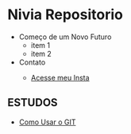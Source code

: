 # Nivia Repositorio
-   Começo de um Novo Futuro
    - item 1
    - item 2
-   Contato
    - <p><a href="https://github.com/NiviaRenata/NiviaRenata">Acesse meu Insta</a> </p>

##    ESTUDOS
-   <p><a href="https://www.youtube.com/watch?v=2alg7MQ6_sI"> Como Usar o GIT</a></p>